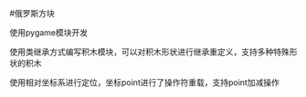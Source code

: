 #俄罗斯方块

使用pygame模块开发

使用类继承方式编写积木模块，可以对积木形状进行继承重定义，支持多种特殊形状的积木

使用相对坐标系进行定位，坐标point进行了操作符重载，支持point加减操作
